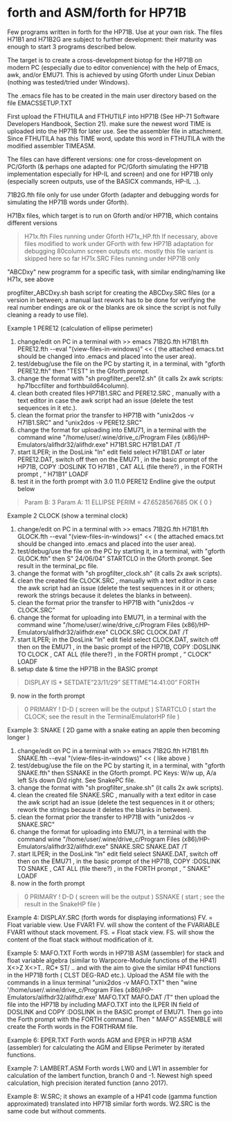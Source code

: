 # forth and ASM/forth for HP71B

Few programs written in forth for the HP71B. Use at your own risk.
The files H71B1 and H71B2G are subject to further development: their maturity was enough to start 3 programs described below.

The target is to create a cross-development biotop for the HP71B on modern PC (especially due to editor convenience) with the help of Emacs, awk, and/or EMU71.
This is achieved by using Gforth under Linux Debian (nothing was tested/tried under Windows).

The .emacs file has to be created in the main user directory based on the file EMACSSETUP.TXT

First upload the FTHUTILA and FTHUTILF into HP71B (See HP-71 Software Developers Handbook, Section 21). make sure the newest word TIME is uploaded into the HP71B for later use. See the assembler file in attachment. Since FTHUTILA has this TIME word, update this word in FTHUTILA with the modified assembler TIMEASM.

The files can have different versions: one for cross-development on PC/Gforth (& perhaps one adapted for PC/Gforth simulating the HP71B implementation especially for HP-IL and screen) and one for HP71B only (especially screen outputs, use of the BASICX commands, HP-IL ..).

71B2G.fth file only for use under Gforth (adapter and debugging words for simulating the HP71B words under Gforth).

H71Bx files, which target is to run on Gforth and/or HP71B, which contains different versions
> H71x.fth        Files running under Gforth
> H71x_HP.fth     If necessary, above files modified to work under GForth with few HP71B adaptation for debugging 80column screen outputs etc. mostly this file variant is skipped here so far
> H71x.SRC       Files running under HP71B only
  
"ABCDxy" new programm for a specific task, with similar ending/naming like H71x, see above

progfilter_ABCDxy.sh  bash script for creating the ABCDxy.SRC files (or a version in between; a manual last rework has to be done for verifying the real number endings are ok or the blanks are ok since the script is not fully cleaning a ready to use file).

Example 1 PERE12 (calculation of ellipse perimeter)
1. change/edit on PC in a terminal with >> emacs 71B2G.fth H71B1.fth PERE12.fth --eval "(view-files-in-windows)" <<  ( the attached emacs.txt should be changed into .emacs and placed into the user area).
2. test/debug/use the file on the PC by starting it, in a terminal, with "gforth PERE12.fth" then "TEST" in the Gforth prompt.
3. change the format with "sh progfilter_pere12.sh" (it calls 2x awk scripts: hp71bccfilter and forthbuild64column).
4. clean both created files HP71B1.SRC and PERE12.SRC , manually with a text editor in case the awk script had an issue (delete the test sequences in it etc.).
5. clean the format prior the transfer to HP71B with "unix2dos -v H71B1.SRC" and "unix2dos -v PERE12.SRC"
6. change the format for uploading into EMU71, in a terminal with the command wine "/home/user/.wine/drive_c/Program Files (x86)/HP-Emulators/alifhdr32/alifhdr.exe" H71B1.SRC H71B1.DAT /T
7. start ILPER; in the DosLink "In" edit field select H71B1.DAT or later PERE12.DAT,  switch off then on the EMU71  ,  in the basic prompt of the HP71B,  COPY :DOSLINK TO H71B1  ,  CAT ALL (file there?)  ,  in the FORTH prompt  ,  “ H71B1” LOADF 
8. test it in the forth prompt with  3.0 11.0 PERE12 Endline give the output below
> Param B: 3 
> Param A: 11 
> ELLIPSE PERIM = 47.6528567685  OK { 0 }

Example 2 CLOCK (show a terminal clock)
1. change/edit on PC in a terminal with >> emacs 71B2G.fth H71B1.fth GLOCK.fth --eval "(view-files-in-windows)" <<  ( the attached emacs.txt should be changed into .emacs and placed into the user area).
2. test/debug/use the file on the PC by starting it, in a terminal, with "gforth GLOCK.fth" then S" 24/06/04" STARTCLO in the Gforth prompt. See result in the terminal_pc file.
3. change the format with "sh progfilter_clock.sh" (it calls 2x awk scripts).
4. clean the created file CLOCK.SRC , manually with a text editor in case the awk script had an issue (delete the test sequences in it or others; rework the strings because it deletes the blanks in between).
5. clean the format prior the transfer to HP71B with "unix2dos -v CLOCK.SRC"
6. change the format for uploading into EMU71, in a terminal with the command wine "/home/user/.wine/drive_c/Program Files (x86)/HP-Emulators/alifhdr32/alifhdr.exe" CLOCK.SRC CLOCK.DAT /T
7. start ILPER; in the DosLink "In" edit field select CLOCK.DAT,  switch off then on the EMU71  ,  in the basic prompt of the HP71B,  COPY :DOSLINK TO CLOCK  ,  CAT ALL (file there?)  ,  in the FORTH prompt  ,  “ CLOCK” LOADF 
8. setup date & time the HP71B in the BASIC prompt
>DISPLAY IS *
>SETDATE”23/11/29”
>SETTIME”14:41:00”
>FORTH
9. now in the forth prompt
>0 PRIMARY !
>D-D              ( screen will be the output )
>STARTCLO         ( start the CLOCK; see the result in the TerminalEmulatorHP file )

Example 3: SNAKE  ( 2D game with a snake eating an apple then becoming longer )
1. change/edit on PC in a terminal with >> emacs 71B2G.fth H71B1.fth SNAKE.fth --eval "(view-files-in-windows)" << ( like above )
2. test/debug/use the file on the PC by starting it, in a terminal, with "gforth SNAKE.fth" then SSNAKE in the Gforth prompt. PC Keys: W/w up, A/a left S/s down D/d right. See SnakePC file.
3. change the format with "sh progfilter_snake.sh" (it calls 2x awk scripts).
4. clean the created file SNAKE.SRC , manually with a text editor in case the awk script had an issue (delete the test sequences in it or others; rework the strings because it deletes the blanks in between).
5. clean the format prior the transfer to HP71B with "unix2dos -v SNAKE.SRC"
6. change the format for uploading into EMU71, in a terminal with the command wine "/home/user/.wine/drive_c/Program Files (x86)/HP-Emulators/alifhdr32/alifhdr.exe" SNAKE.SRC SNAKE.DAT /T
7. start ILPER; in the DosLink "In" edit field select SNAKE.DAT,  switch off then on the EMU71  ,  in the basic prompt of the HP71B,  COPY :DOSLINK TO SNAKE  ,  CAT ALL (file there?)  ,  in the FORTH prompt  ,  “ SNAKE” LOADF 
8. now in the forth prompt
>0 PRIMARY !
>D-D              ( screen will be the output )
>SSNAKE           ( start ; see the result in the SnakeHP file )

Example 4: DISPLAY.SRC (forth words for displaying informations)
FV. = Float variable view. Use FVAR1 FV. will show the content of the FVARIABLE FVAR1 without stack movement.
FS. = Float stack view. FS. will show the content of the float stack without modification of it.

Example 5: MAFO.TXT
Forth words in HP71B ASM (assembler) for stack and float variable algebra (similar to Warpcore-Module functions of the HP41) X<>Z X<>T.. RC* ST/ .. and with the aim to give the similar HP41 functions in the HP71B forth ( CLST DEG-RAD etc.). Upload the ASM file with the commands in a linux terminal "unix2dos -v MAFO.TXT" then "wine '/home/user/.wine/drive_c/Program Files (x86)/HP-Emulators/alifhdr32/alifhdr.exe' MAFO.TXT MAFO.DAT /T" then upload the file into the HP71B by including MAFO.TXT into the ILPER IN field of DOSLINK and COPY :DOSLINK in the BASIC prompt of EMU71. Then go into the Forth prompt with the FORTH command. Then " MAFO" ASSEMBLE will create the Forth words in the FORTHRAM file.

Example 6: EPER.TXT
Forth words AGM and EPER in HP71B ASM (assembler) for calculating the AGM and Ellipse Perimeter by iterated functions.

Example 7: LAMBERT.ASM
Forth words LW0 and LW1 in assembler for calculation of the lambert function, branch 0 and -1. Newest high speed calculation, high precision iterated function (anno 2017).

Example 8: W.SRC; it shows an example of a HP41 code (gamma function approximated) translated into HP71B similar forth words. W2.SRC is the same code but without comments.
